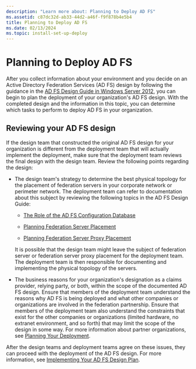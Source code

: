 ```yaml
---
description: "Learn more about: Planning to Deploy AD FS"
ms.assetid: c87dc32d-ab33-44d2-a46f-f9f878b4e5b4
title: Planning to Deploy AD FS
ms.date: 02/13/2024
ms.topic: install-set-up-deploy
---
```


# Planning to Deploy AD FS


After you collect information about your environment and you decide on an Active Directory Federation Services \(AD FS\) design by following the guidance in the [AD FS Design Guide in Windows Server 2012](../design/ad-fs-design-guide-in-windows-server-2012.md), you can begin to plan the deployment of your organization's AD FS design. With the completed design and the information in this topic, you can determine which tasks to perform to deploy AD FS in your organization.

## Reviewing your AD FS design
If the design team that constructed the original AD FS design for your organization is different from the deployment team that will actually implement the deployment, make sure that the deployment team reviews the final design with the design team. Review the following points regarding the design:

-   The design team's strategy to determine the best physical topology for the placement of federation servers in your corporate network or perimeter network. The deployment team can refer to documentation about this subject by reviewing the following topics in the AD FS Design Guide:

    -   [The Role of the AD FS Configuration Database](../../ad-fs/technical-reference/The-Role-of-the-AD-FS-Configuration-Database.md)

    -   [Planning Federation Server Placement](../design/planning-federation-server-placement.md)

    -   [Planning Federation Server Proxy Placement](../design/planning-federation-server-proxy-placement.md)

    It is possible that the design team might leave the subject of federation server or federation server proxy placement for the deployment team. The deployment team is then responsible for documenting and implementing the physical topology of the servers.

-   The business reasons for your organization's designation as a claims provider, relying party, or both, within the scope of the documented AD FS design. Ensure that members of the deployment team understand the reasons why AD FS is being deployed and what other companies or organizations are involved in the federation partnership. Ensure that members of the deployment team also understand the constraints that exist for the other companies or organizations \(limited hardware, no extranet environment, and so forth\) that may limit the scope of the design in some way. For more information about partner organizations, see [Planning Your Deployment](../design/planning-your-deployment.md).

After the design teams and deployment teams agree on these issues, they can proceed with the deployment of the AD FS design. For more information, see [Implementing Your AD FS Design Plan](Implementing-Your-AD-FS-Design-Plan.md).
